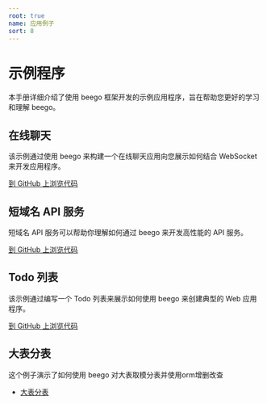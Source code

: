 ```yaml
---
root: true
name: 应用例子
sort: 8
---
```


# 示例程序

本手册详细介绍了使用 beego 框架开发的示例应用程序，旨在帮助您更好的学习和理解 beego。

## 在线聊天

该示例通过使用 beego 来构建一个在线聊天应用向您展示如何结合 WebSocket 来开发应用程序。

[到 GitHub 上浏览代码](https://github.com/beego/samples/tree/master/WebIM)

## 短域名 API 服务

短域名 API 服务可以帮助你理解如何通过 beego 来开发高性能的 API 服务。

[到 GitHub 上浏览代码](https://github.com/beego/samples/tree/master/shorturl)

## Todo 列表

该示例通过编写一个 Todo 列表来展示如何使用 beego 来创建典型的 Web 应用程序。

[到 GitHub 上浏览代码](https://github.com/beego/samples/tree/master/todo)

## 大表分表

这个例子演示了如何使用 beego 对大表取模分表并使用orm增删改查
- [大表分表](bigtable.md)
